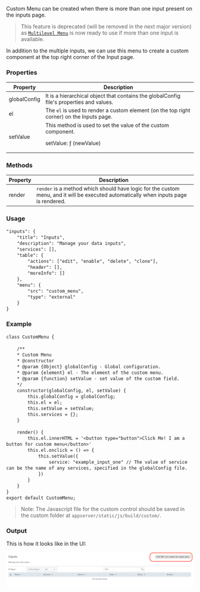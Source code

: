 Custom Menu can be created when there is more than one input present on the inputs page. 

> This feature is deprecated (will be removed in the next major version) as [`Multilevel Menu`](https://splunk.github.io/addonfactory-ucc-generator/tabs/#multi-level-menu) is now ready to use if more than one input is available.

In addition to the multiple inputs, we can use this menu to create a custom component at the top right corner of the Input page.

### Properties

| Property          | Description |
| ----------------- | ----------- |
| globalConfig       | It is a hierarchical object that contains the globalConfig file's properties and values. |
| el                | The `el` is used to render a custom element (on the top right corner) on the Inputs page. |
| setValue          | This method is used to set the value of the custom component. <p>setValue: ƒ (newValue)</p> |

### Methods

| Property          | Description |
| ----------------- | ----------- |
| render            | `render` is a method which should have logic for the custom menu, and it will be executed automatically when inputs page is rendered. |

### Usage
```
"inputs": {
    "title": "Inputs",
    "description": "Manage your data inputs",
    "services": [],
    "table": {
        "actions": ["edit", "enable", "delete", "clone"],
        "header": [],
        "moreInfo": []
    },
    "menu": {
        "src": "custom_menu",
        "type": "external"
    }
}
```

### Example

```
class CustomMenu {

    /**
    * Custom Menu
    * @constructor
    * @param {Object} globalConfig - Global configuration.
    * @param {element} el - The element of the custom menu.
    * @param {function} setValue - set value of the custom field.
    */
    constructor(globalConfig, el, setValue) {
        this.globalConfig = globalConfig;
        this.el = el;
        this.setValue = setValue;
        this.services = {};
    }

    render() {
        this.el.innerHTML = '<button type="button">Click Me! I am a button for custom menu</button>'
        this.el.onclick = () => {
            this.setValue({
                service: "example_input_one" // The value of service can be the name of any services, specified in the globalConfig file.
            })
        }
    }
}
export default CustomMenu;
```

> Note: The Javascript file for the custom control should be saved in the custom folder at `appserver/static/js/build/custom/`.

### Output

This is how it looks like in the UI:

![image](../images/custom_ui_extensions/Custom_Menu_Output.png)
